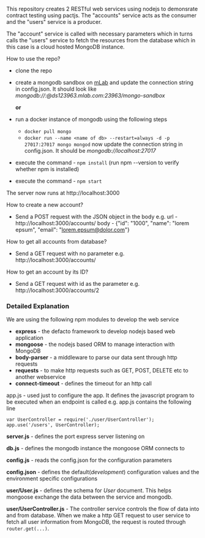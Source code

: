 This repository creates 2 RESTful web services using nodejs to demonsrate contract testing using pactjs. The "accounts" service acts as the consumer and the "users" service is a producer.

The "account" service is called with necessary parameters which in turns calls the "users" service to fetch the resources from the database which in this case is a cloud hosted MongoDB instance.

How to use the repo?
- clone the repo
- create a mongodb sandbox on [mLab](https://mlab.com/databases/mongo-sandbox) and update the connection string in config.json. It should look like *mongodb://<dbuser>:<dbpassword>@ds123963.mlab.com:23963/mongo-sandbox*

    **or**
- run a docker instance of mongodb using the following steps
    - `docker pull mongo`
    - `docker run --name <name of db> --restart=always -d -p 27017:27017 mongo mongod`
    now update the connection string in config.json. It should be *mongodb://localhost:27017*
- execute the command - `npm install` (run npm --version to verify whether npm is installed)
- execute the command - `npm start`

The server now runs at http://localhost:3000

How to create a new account?
- Send a POST request with the JSON object in the body
    e.g. url - http://localhost:3000/accounts/
        body - {"id": "1000", "name": "lorem epsum", "email": "lorem.epsum@dolor.com"}

How to get all accounts from database?
- Send a GET request with no parameter e.g. http://localhost:3000/accounts/

How to get an account by its ID?
- Send a GET request with id as the parameter e.g. http://localhost:3000/accounts/2

### Detailed Explanation

We are using the following npm modules to develop the web service
   - **express** - the defacto framework to develop nodejs based web application
   - **mongoose** - the nodejs based ORM to manage interaction with MongoDB
   - **body-parser** - a middleware to parse our data sent through http requests
   - **requests** - to make http requests such as GET, POST, DELETE etc to another webservice 
   - **connect-timeout** - defines the timeout for an http call

app.js - used just to configure the app. It defines the javascript program to be executed when an endpoint is called
e.g. app.js contains the following line
```
var UserController = require('./user/UserController');
app.use('/users', UserController);
```

**server.js** - defines the port express server listening on

**db.js** - defines the mongodb instance the mongoose ORM connects to

**config.js** - reads the config.json for the configuration parameters

**config.json** - defines the default(*development*) configuration values and the environment specific configurations

**user/User.js** - defines the schema for *User* document. This helps mongoose exchange the data between the service and mongodb.

**user/UserController.js** - The controller service controls the flow of data into and from database. When we make a http GET request to user service to fetch all user information from MongoDB, the request is routed through `router.get(...)`.
